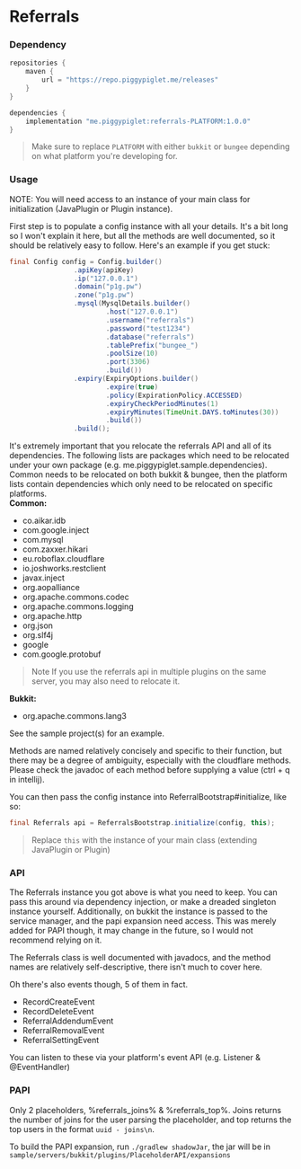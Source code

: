 # Referrals

### Dependency
```groovy
repositories {
    maven {
        url = "https://repo.piggypiglet.me/releases"
    }
}

dependencies {
    implementation "me.piggypiglet:referrals-PLATFORM:1.0.0"
}
```
> Make sure to replace `PLATFORM` with either `bukkit` or `bungee` depending
on what platform you're developing for.

### Usage
NOTE: You will need access to an instance of your main class for initialization
(JavaPlugin or Plugin instance).

First step is to populate a config instance with all your details. It's a bit
long so I won't explain it here, but all the methods are well documented,
so it should be relatively easy to follow. Here's an example if you get stuck:
```java
final Config config = Config.builder()
                .apiKey(apiKey)
                .ip("127.0.0.1")
                .domain("p1g.pw")
                .zone("p1g.pw")
                .mysql(MysqlDetails.builder()
                        .host("127.0.0.1")
                        .username("referrals")
                        .password("test1234")
                        .database("referrals")
                        .tablePrefix("bungee_")
                        .poolSize(10)
                        .port(3306)
                        .build())
                .expiry(ExpiryOptions.builder()
                        .expire(true)
                        .policy(ExpirationPolicy.ACCESSED)
                        .expiryCheckPeriodMinutes(1)
                        .expiryMinutes(TimeUnit.DAYS.toMinutes(30))
                        .build())
                .build();
```
It's extremely important that you relocate the referrals API and all of its
dependencies. The following lists are packages which need to be relocated
under your own package (e.g. me.piggypiglet.sample.dependencies). Common
needs to be relocated on both bukkit & bungee, then the platform lists
contain dependencies which only need to be relocated on specific platforms.<br/>
**Common:**
- co.aikar.idb
- com.google.inject
- com.mysql
- com.zaxxer.hikari
- eu.roboflax.cloudflare
- io.joshworks.restclient
- javax.inject
- org.aopalliance
- org.apache.commons.codec 
- org.apache.commons.logging
- org.apache.http
- org.json
- org.slf4j
- google
- com.google.protobuf
> Note If you use the referrals api in multiple plugins on the same server,
> you may also need to relocate it.

**Bukkit:**
- org.apache.commons.lang3

See the sample project(s) for an example.

Methods are named relatively concisely and specific to their function,
but there may be a degree of ambiguity, especially with the cloudflare
methods. Please check the javadoc of each method before supplying a value
(ctrl + q in intellij).

You can then pass the config instance into ReferralBootstrap#initialize,
like so:
```java
final Referrals api = ReferralsBootstrap.initialize(config, this);
```
> Replace `this` with the instance of your main class (extending JavaPlugin
> or Plugin)

### API
The Referrals instance you got above is what you need to keep. You can pass
this around via dependency injection, or make a dreaded singleton instance
yourself. Additionally, on bukkit the instance is passed to the service manager,
and the papi expansion need access. This was merely added for PAPI though,
it may change in the future, so I would not recommend relying on it.

The Referrals class is well documented with javadocs, and the method names are
relatively self-descriptive, there isn't much to cover here.

Oh there's also events though, 5 of them in fact.
- RecordCreateEvent
- RecordDeleteEvent
- ReferralAddendumEvent
- ReferralRemovalEvent
- ReferralSettingEvent

You can listen to these via your platform's event API (e.g. Listener & @EventHandler)

### PAPI
Only 2 placeholders, %referrals_joins% & %referrals_top%. Joins returns the
number of joins for the user parsing the placeholder, and top returns the top
users in the format `uuid - joins\n`.

To build the PAPI expansion, run
`./gradlew shadowJar`, the jar will be in `sample/servers/bukkit/plugins/PlaceholderAPI/expansions`